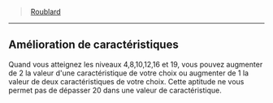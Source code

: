 ﻿---
!Generic
Id: rogue_hd.md#amélioration-de-caractéristiques
ParentLink: rogue_hd.md#roublard
Name: Amélioration de caractéristiques
ParentName: Roublard
NameLevel: 2
Attributes: {}
---
> [Roublard](hd_rogue.md)

---

## Amélioration de caractéristiques

Quand vous atteignez les niveaux 4,8,10,12,16 et 19, vous pouvez augmenter de 2 la valeur d'une caractéristique de votre choix ou augmenter de 1 la valeur de deux caractéristiques de votre choix. Cette aptitude ne vous permet pas de dépasser 20 dans une valeur de caractéristique.

